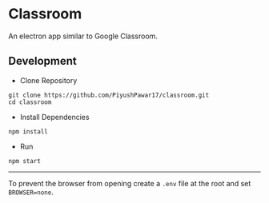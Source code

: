 # Classroom
An electron app similar to Google Classroom.

## Development
- Clone Repository
```
git clone https://github.com/PiyushPawar17/classroom.git
cd classroom
```
- Install Dependencies
```
npm install
```
- Run
```
npm start
```
------------------------------------------------------------------

To prevent the browser from opening create a `.env` file at the root and set `BROWSER=none`.
